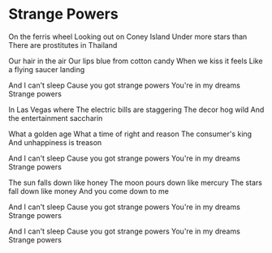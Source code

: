 # Strange Powers

On the ferris wheel
Looking out on Coney Island
Under more stars than
There are prostitutes in Thailand

Our hair in the air
Our lips blue from cotton candy
When we kiss it feels
Like a flying saucer landing

And I can't sleep
Cause you got strange powers
You're in my dreams
Strange powers

In Las Vegas where
The electric bills are staggering
The decor hog wild
And the entertainment saccharin

What a golden age
What a time of right and reason
The consumer's king
And unhappiness is treason

And I can't sleep
Cause you got strange powers
You're in my dreams
Strange powers

The sun falls down like honey
The moon pours down like mercury
The stars fall down like money
And you come down to me

And I can't sleep
Cause you got strange powers
You're in my dreams
Strange powers

And I can't sleep
Cause you got strange powers
You're in my dreams
Strange powers
